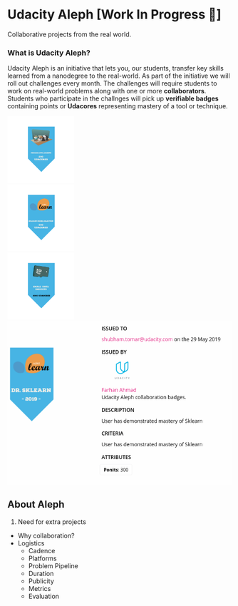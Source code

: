 # Udacity Aleph [Work In Progress 🚧]
Collaborative projects from the real world.

### What is Udacity Aleph?
Udacity Aleph is an initiative that lets you, our students, transfer key skills learned from a nanodegree to the real-world. As part of the initiative we will roll out challenges every month. The challenges will require students to work on real-world problems along with one or more **collaborators**. Students who participate in the challnges will pick up **verifiable badges** containing points or **Udacores** representing mastery of a tool or technique.

<div class="row">
  <div class="column">
    <img src=res/pandas_data_loading_200.png width=150/>
  </div>
  <div class="column">
    <img src=res/sklearn-model-selection-300.png width=150/>
  </div>
  <div class="column">
    <img src=res/small_data_insights_1000.png width=150/>
  </div>
 
</div>
 
<img src="res/shubham-badge-full.png" width=600>


## About Aleph

1. Need for extra projects
- Why collaboration?
- Logistics
  - Cadence
  - Platforms
  - Problem Pipeline
  - Duration
  - Publicity 
  - Metrics
  - Evaluation

